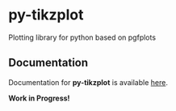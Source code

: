 # py-tikzplot
Plotting library for python based on pgfplots

## Documentation 

Documentation for __py-tikzplot__ is available [here](https://ljeub.github.io/py-tikzplot/).


__Work in Progress!__

